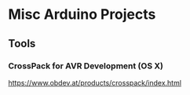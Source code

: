 # Misc Arduino Projects

## Tools

### CrossPack for AVR Development (OS X)

https://www.obdev.at/products/crosspack/index.html


